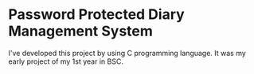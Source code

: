 # Password Protected Diary Management System
 I've developed this project by using C programming language. It was my early project of my 1st year in BSC.
